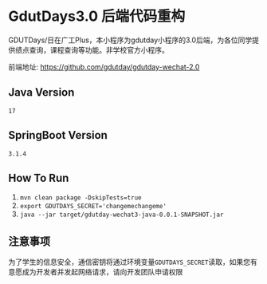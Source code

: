 # GdutDays3.0 后端代码重构

GDUTDays/日在广工Plus，本小程序为gdutday小程序的3.0后端，为各位同学提供绩点查询，课程查询等功能。非学校官方小程序。

前端地址: https://github.com/gdutday/gdutday-wechat-2.0

## Java Version
`17`
## SpringBoot Version
`3.1.4`
## How To Run
1. `mvn clean package -DskipTests=true`
2. `export GDUTDAYS_SECRET='changemechangeme'`
3. `java --jar target/gdutday-wechat3-java-0.0.1-SNAPSHOT.jar`


## 注意事项

为了学生的信息安全，通信密钥将通过环境变量`GDUTDAYS_SECRET`读取，如果您有意愿成为开发者并发起网络请求，请向开发团队申请权限



